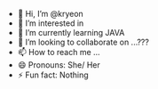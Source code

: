 - 👋 Hi, I’m @kryeon
- 👀 I’m interested in 
- 🌱 I’m currently learning JAVA
- 💞️ I’m looking to collaborate on ...???
- 📫 How to reach me ... 
- 😄 Pronouns: She/ Her
- ⚡ Fun fact: Nothing

<!---
kryeon/kryeon is a ✨ special ✨ repository because its `README.md` (this file) appears on your GitHub profile.
You can click the Preview link to take a look at your changes.
--->
